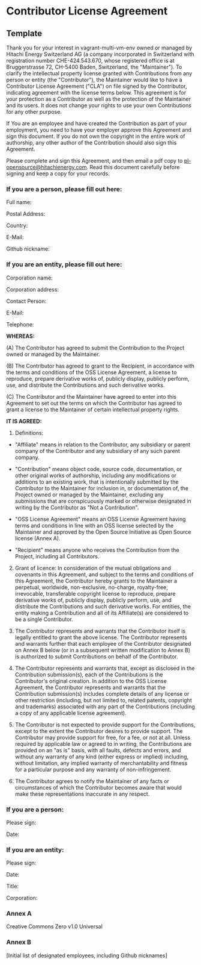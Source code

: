 # Contributor License Agreement

## Template

Thank you for your interest in vagrant-multi-vm-env owned or managed by Hitachi Energy Switzerland AG (a company incorporated in Switzerland with registration number CHE-424.543.670, whose registered office is at Bruggerstrasse 72, CH-5400 Baden, Switzerland, the "Maintainer"). To clarify the intellectual property license granted with Contributions from any person or entity (the "Contributor"), the Maintainer would like to have a Contributor License Agreement ("CLA") on file signed by the Contributor, indicating agreement with the license terms below. This agreement is for your protection as a Contributor as well as the protection of the Maintainer and its users. It does not change your rights to use your own Contributions for any other purpose.

If You are an employee and have created the Contribution as part of your employment, you need to have your employer approve this Agreement and sign this document. If you do not own the copyright in the entire work of authorship, any other author of the Contribution should also sign this Agreement.

Please complete and sign this Agreement, and then email a pdf copy to pl-opensource@hitachienergy.com. Read this document carefully before signing and keep a copy for your records.

### If you are a person, please fill out here:

Full name:

Postal Address:

Country:

E-Mail:

Github nickname:

### If you are an entity, please fill out here:

Corporation name:

Corporation address:

Contact Person:

E-Mail:

Telephone:

**WHEREAS:**

(A) The Contributor has agreed to submit the Contribution to the Project owned or managed by the Maintainer.

(B) The Contributor has agreed to grant to the Recipient, in accordance with the terms and conditions of the OSS License Agreement, a license to reproduce, prepare derivative works of, publicly display, publicly perform, use, and distribute the Contributions and such derivative works.

(C) The Contributor and the Maintainer have agreed to enter into this Agreement to set out the terms on which the Contributor has agreed to grant a license to the Maintainer of certain intellectual property rights.

**IT IS AGREED:**

1. Definitions:

  - "Affiliate" means in relation to the Contributor, any subsidiary or parent company of the Contributor and any subsidiary of any such parent company.

  - "Contribution" means object code, source code, documentation, or other original works of authorship, including any modifications or additions to an existing work, that is intentionally submitted by the Contributor to the Maintainer for inclusion in, or documentation of, the Project owned or managed by the Maintainer, excluding any submissions that are conspicuously marked or otherwise designated in writing by the Contributor as "Not a Contribution".

  - "OSS License Agreement" means an OSS License Agreement having terms and conditions in line with an OSS license selected by the Maintainer and approved by the Open Source Initiative as Open Source license (Annex A).

  - "Recipient" means anyone who receives the Contribution from the Project, including all Contributors.

2. Grant of licence: In consideration of the mutual obligations and covenants in this Agreement, and subject to the terms and conditions of this Agreement, the Contributor hereby grants to the Maintainer a perpetual, worldwide, non-exclusive, no-charge, royalty-free, irrevocable, transferable copyright license to reproduce, prepare derivative works of, publicly display, publicly perform, use, and distribute the Contributions and such derivative works. For entities, the entity making a Contribution and all of its Affiliate(s) are considered to be a single Contributor.

3. The Contributor represents and warrants that the Contributor itself is legally entitled to grant the above license. The Contributor represents and warrants further that each employee of the Contributor designated on Annex B below (or in a subsequent written modification to Annex B) is authorized to submit Contributions on behalf of the Contributor.

4. The Contributor represents and warrants that, except as disclosed in the Contribution submission(s), each of the Contributions is the Contributor's original creation. In addition to the OSS License Agreement, the Contributor represents and warrants that the Contribution submission(s) includes complete details of any license or other restriction (including, but not limited to, related patents, copyright and trademarks) associated with any part of the Contributions (including a copy of any applicable license agreement).

5. The Contributor is not expected to provide support for the Contributions, except to the extent the Contributor desires to provide support. The Contributor may provide support for free, for a fee, or not at all. Unless required by applicable law or agreed to in writing, the Contributions are provided on an "as is" basis, with all faults, defects and errors, and without any warranty of any kind (either express or implied) including, without limitation, any implied warranty of merchantability and fitness for a particular purpose and any warranty of non-infringement.

6. The Contributor agrees to notify the Maintainer of any facts or circumstances of which the Contributor becomes aware that would make these representations inaccurate in any respect.

### If you are a person:

Please sign:

Date:

### If you are an entity:

Please sign:

Date:

Title:

Corporation:

### Annex A

Creative Commons Zero v1.0 Universal

### Annex B

[Initial list of designated employees, including Github nicknames]
